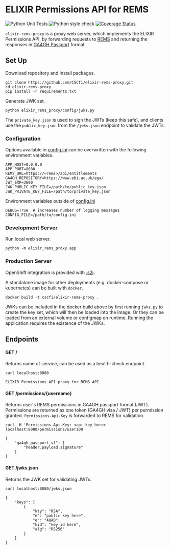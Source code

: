 # ELIXIR Permissions API for REMS

![Python Unit Tests](https://github.com/CSCfi/elixir-rems-proxy/workflows/Python%20Unit%20Tests/badge.svg?branch=master)
![Python style check](https://github.com/CSCfi/elixir-rems-proxy/workflows/Python%20style%20check/badge.svg?branch=master)
[![Coverage Status](https://coveralls.io/repos/github/CSCfi/elixir-rems-proxy/badge.svg)](https://coveralls.io/github/CSCfi/elixir-rems-proxy)

`elixir-rems-proxy` is a proxy web server, which implements the ELIXIR Permissions API, by forwarding requests to [REMS](https://github.com/cscfi/rems) and returning the responses in [GA4GH Passport](https://github.com/ga4gh-duri/ga4gh-duri.github.io/blob/master/researcher_ids/ga4gh_passport_v1.md) format.

## Set Up
Download repository and install packages.
```
git clone https://github.com/CSCfi/elixir-rems-proxy.git
cd elixir-rems-proxy
pip install -r requirements.txt
```
Generate JWK set.
```
python elixir_rems_proxy/config/jwks.py
```
The `private_key.json` is used to sign the JWTs (keep this safe), and clients use the `public_key.json` from the `/jwks.json` endpoint to validate the JWTs.

### Configuration
Options available in [config.ini](elixir_rems_proxy/config/config.ini) can be overwritten with the following environment variables.
```
APP_HOST=0.0.0.0
APP_PORT=8080
REMS_URL=https://<rems>/api/entitlements
GA4GH_REPOSITORY=https://www.ebi.ac.uk/ega/
JWT_EXP=3600
JWK_PUBLIC_KEY_FILE=/path/to/public_key.json
JWK_PRIVATE_KEY_FILE=/path/to/private_key.json
```
Environment variables outside of [config.ini](elixir_rems_proxy/config/config.ini)
```
DEBUG=True  # increases number of logging messages
CONFIG_FILE=/path/to/config.ini
```

### Development Server
Run local web server.
```
python -m elixir_rems_proxy.app
```

### Production Server
OpenShift integration is provided with [.s2i](.s2i/).

A standalone image for other deployments (e.g. docker-compose or kubernetes) can be built with `docker`.
```
docker build -t cscfi/elixir-rems-proxy .
```
JWKs can be included in the docker build above by first running `jwks.py` to create the key set, which will then be loaded into the image. Or they can be loaded from an external volume or configmap on runtime. Running the application requires the existence of the JWKs.

## Endpoints

#### GET /
Returns name of service, can be used as a health-check endpoint.
```
curl localhost:8080
```
```
ELIXIR Permissions API proxy for REMS API
```
#### GET /permissions/{username}
Returns user's REMS permissions in GA4GH passport format (JWT). Permissions are returned as one token (GA4GH visa / JWT) per permission granted. `Permissions-Api-Key` is forwarded to REMS for validation.
```
curl -H 'Permissions-Api-Key: <api key here>' localhost:8080/permissions/user100
```
```
{
    "ga4gh_passport_v1": [
        "header.payload.signature"
    ]
}
```
#### GET /jwks.json
Returns the JWK set for validating JWTs.
```
curl localhost:8080/jwks.json
```
```
{
    "keys": [
        {
            "kty": "RSA",
            "n": "public key here",
            "e": "AQAB",
            "kid": "key id here",
            "alg": "RS256"
        }
    ]
}
```